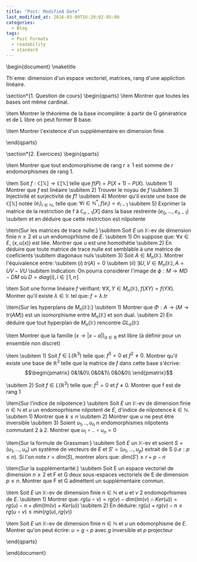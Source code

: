```yaml
---
title: "Post: Modified Date"
last_modified_at: 2016-03-09T16:20:02-05:00
categories:
  - Blog
tags:
  - Post Formats
  - readability
  - standard
---
```

<html>
<head>
  <title>Mi Página de Matemáticas</title>
  <script type="text/javascript" async
    src="https://cdnjs.cloudflare.com/ajax/libs/mathjax/2.7.7/MathJax.js?config=TeX-MML-AM_CHTML">
  </script>
</head>
<body>
  \begin{document}
\maketitle

Th\`eme: dimension d'un espace vectoriel, matrices, rang d'une appliction linéaire.

\section*{1. Question de cours}
\begin{qparts}
\item Montrer que toutes les bases ont même cardinal.

\item Montrer le théorème de la base incomplète: à partir de G génératrice et de L libre on peut former B base.

\item Montrer l'existence d'un supplémentaire en dimension finie.

\end{qparts}

\section*{2. Exercices}
\begin{qparts}

\item Montrer que tout endomorphisme de rang $r\geq 1$ est somme de $r$ endomorphismes de rang 1.

\item Soit $f:\mathbb{C[X]}\rightarrow\mathbb{C[X]}$ telle que $f(P)=P(X+1)-P(X)$. 
\subitem 1) Montrer que $f$ est linéaire
\subitem 2) Trouver le noyau de $f$
\subitem 3) Injectivité et surjectivité de $f$?
\subitem 4) Montrer qu'il existe une base de $\mathbb{C[X]}$ notée $(e_i)_{i\in\mathbb{N}}$, telle que: $\forall i\in\mathbb{N^*}, f(e_i)=e_{i-1}$
\subitem 5) Exprimer la matrice de la restriction de f à $\mathbb{C}_{n-1}[X]$ dans la base restreinte $(e_0,...,e_{n-1})$ \subitem et en déduire que cette restriction est nilpotente

\item{Sur les matrices de trace nulle:}
\subitem Soit $E$ un $\mathbb{K}$-ev de dimension finie $n\geq 2$ et $u$ un endomoprhisme de $E$.
\subitem 1) On suppose que: $\forall x\in E,$ $(x,u(x))$ est liée. Montrer que u est une homothétie
\subitem 2) En déduire que toute matrice de trace nulle est semblable à une matrice de coeficients \subitem  diagonaux nuls
\subitem 3) Soit $A\in M_n(\mathbb{K})$. Montrer l'équivalence entre: \subitem $(i)$ $tr(A)=0$
\subitem $(ii)$ $\exists U,V \in M_n(\mathbb{K}), A=UV-VU$
\subitem Indication: On pourra considérer l'image de $\phi:M\rightarrow MD-DM$ où $D=diag(i),i\in\llbracket 1,n\rrbracket$

\item Soit une forme linéaire $f$ vérifiant: $\forall X,Y\in M_n(\mathbb{K}),$ $f(XY)=f(YX)$. Montrer qu'il existe $\lambda\in\mathbb{K}$ tel que: $f=\lambda.tr$

\item{Sur les hyperplans de $M_n(\mathbb{K})$:}
\subitem 1) Montrer que $\Phi:A\rightarrow (M\rightarrow tr(AM))$ est un isomorphisme entre $M_n(\mathbb{K})$ et son dual.
\subitem 2) En déduire que tout hyperplan de $M_n(\mathbb{K})$ rencontre $GL_n(\mathbb{K})$

\item Montrer que la famille $(x\rightarrow |x-a|)_{a\in\mathbb{R}}$ est libre (à définir pour un ensemble non discret)

\item \subitem 1) Soit $f\in L(\mathbb{R}^3)$ telle que: $f^3=0$ et $f^2\neq 0$. Montrer qu'il existe une base de $\mathbb{R}^3$ telle que la matrice de $f$ dans cette base s'écrive: 
$$\begin{pmatrix}
0&1&0\\
0&0&1\\
0&0&0\\
\end{pmatrix}$$

\subitem 2) Soit $f\in L(\mathbb{R}^3)$ telle que: $f^2=0$ et $f\neq 0$. Montrer que f est de rang 1

\item{Sur l’indice de nilpotence:}
\subitem Soit $E$ un $\mathbb{K}$-ev de dimension finie $n\in\mathbb{N}$ et $u$ un endomoprhisme nilpotent de $E$, d'indice de nilpotence $k\in\mathbb{N}$.
\subitem 1) Montrer que $k\leq n$
\subitem 2) Montrer que $u$ ne peut être inversible
\subitem 3) Soient $u_1,..,u_n$ n endomorphismes nilpotents commutant 2 à 2. Montrer que $u_1\circ ..\circ u_n=0$

\item{Sur la formule de Grassman:}
\subitem
Soit $E$ un $\mathbb{K}$-ev et soient $S=(u_1,...,u_n)$ un système de vecteurs de $E$ et $S'=(u_1,...,u_p)$ extrait de S ($i.e: p\leq n$). Si l'on note $r=dim(S)$, montrer alors que: $dim(S')\geq r+p-n$

\item{Sur la supplémentarité:}
\subitem 
Soit E un espace vectoriel de dimension $n\geq 2$ et F et G deux sous-espaces vectoriels de E de dimension $p\leq n$.
Montrer que F et G admettent un supplémentaire commun.

\item Soit $E$ un $\mathbb{K}$-ev de dimension finie $n\in\mathbb{N}$ et $u$ et $v$ 2 endomoprhismes de $E$. 
\subitem 1) Montrer que: $rg(u\circ v)= rg(v)-dim(Im(v)\cap Ker(u))=rg(u)-n+dim(Im(v)+Ker(u))$
\subitem 2) En déduire: $rg(u)+rg(v)-n\leq rg(u\circ v)\leq min(rg(u),rg(v))$

\item Soit $E$ un $\mathbb{K}$-ev de dimension finie $n\in\mathbb{N}$ et $u$ un edomorphisme de $E$. Montrer qu'on peut écrire: $u=g\circ p$ avec $g$ inversible et $p$ projecteur


\end{qparts}

\end{document}
</body>
</html>
